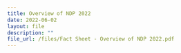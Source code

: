 ```yaml
---
title: Overview of NDP 2022
date: 2022-06-02
layout: file
description: ""
file_url: /files/Fact Sheet - Overview of NDP 2022.pdf
---
```


